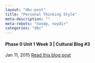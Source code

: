 ```yaml
---
layout: "dbc-post"
title: "Personal Thinking Style"
meta-description: ""
meta-robots: "noodp, noydir"
categories: "dbc"
---
```

<h4>Phase 0 Unit 1 Week 3 | Cultural Blog #3</h4>
<span class="meta">Jan 11, 2015</span>
  <a href="http://jannypie.github.io/blog/c3_thinking-style.html" title="Read more">Read this blog post</a>